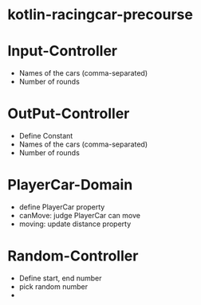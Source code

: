 # kotlin-racingcar-precourse




# Input-Controller
- Names of the cars (comma-separated)
- Number of rounds

# OutPut-Controller
- Define Constant
- Names of the cars (comma-separated)
- Number of rounds

# PlayerCar-Domain
- define PlayerCar property
- canMove: judge PlayerCar can move
- moving: update distance property 


# Random-Controller
- Define start, end number
- pick random number
- 